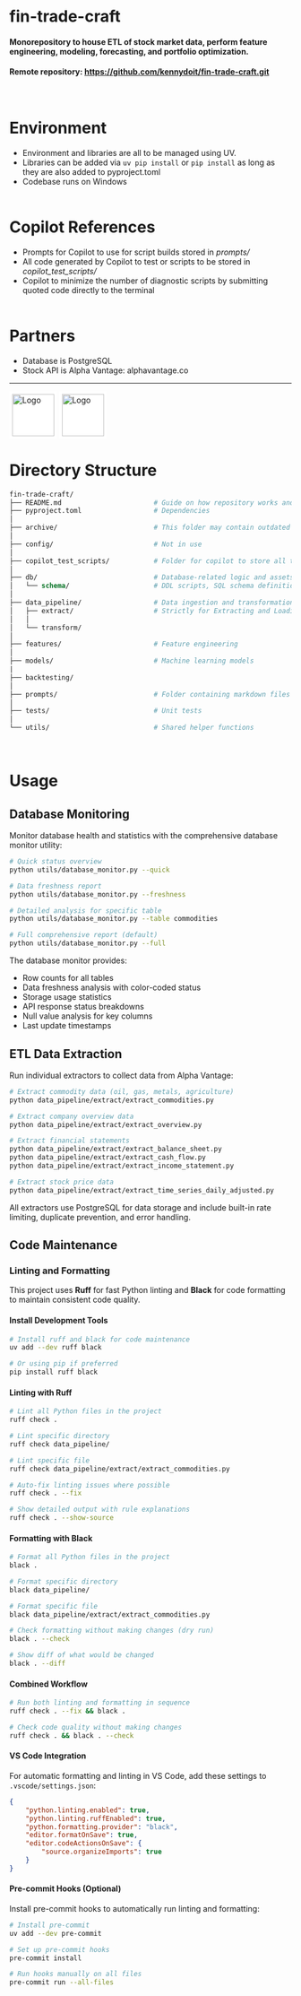 # fin-trade-craft
#### Monorepository to house ETL of stock market data, perform feature engineering, modeling, forecasting, and portfolio optimization.

#### Remote repository: https://github.com/kennydoit/fin-trade-craft.git
<br>

# Environment
- Environment and libraries are all to be managed using UV. 
- Libraries can be added via ```uv pip install``` or ```pip install``` as long as they are also added to pyproject.toml
- Codebase runs on Windows
<br><br>

# Copilot References
- Prompts for Copilot to use for script builds stored in *prompts/*
- All code generated by Copilot to test or scripts to be stored in *copilot_test_scripts/*
- Copilot to minimize the number of diagnostic scripts by submitting quoted code directly to the terminal
<br><br>
  
# Partners
- Database is PostgreSQL 
- Stock API is Alpha Vantage: alphavantage.co
---
<div style="background:white; display:inline-block; padding:5px;">
  <img src="assets\images\pgsql.png" alt="Logo" height="75">
</div>
<div style="background:white; display:inline-block; padding:5px;">
  <img src="assets\images\avwht.png" alt="Logo" height="75">
</div>

<br>

# Directory Structure

```graphql
fin-trade-craft/
├── README.md                       # Guide on how repository works and how Copilot works with codebase
├── pyproject.toml                  # Dependencies 
│
├── archive/                        # This folder may contain outdated instances of scripts and program files. 
│
├── config/                         # Not in use
│
├── copilot_test_scripts/           # Folder for copilot to store all testing scripts
│
├── db/                             # Database-related logic and assets
│   └── schema/                     # DDL scripts, SQL schema definitions
│
├── data_pipeline/                  # Data ingestion and transformation
│   ├── extract/                    # Strictly for Extracting and Loading raw data from AV API
│   │
│   └── transform/
│   
├── features/                       # Feature engineering
│
├── models/                         # Machine learning models
|
├── backtesting/
│ 
├── prompts/                        # Folder containing markdown files with instructions for Copilot
│
├── tests/                          # Unit tests
│  
└── utils/                          # Shared helper functions
```
<br>


# Usage

## Database Monitoring

Monitor database health and statistics with the comprehensive database monitor utility:

```bash
# Quick status overview
python utils/database_monitor.py --quick

# Data freshness report  
python utils/database_monitor.py --freshness

# Detailed analysis for specific table
python utils/database_monitor.py --table commodities

# Full comprehensive report (default)
python utils/database_monitor.py --full
```

The database monitor provides:
- Row counts for all tables
- Data freshness analysis with color-coded status
- Storage usage statistics
- API response status breakdowns
- Null value analysis for key columns
- Last update timestamps

## ETL Data Extraction

Run individual extractors to collect data from Alpha Vantage:

```bash
# Extract commodity data (oil, gas, metals, agriculture)
python data_pipeline/extract/extract_commodities.py

# Extract company overview data
python data_pipeline/extract/extract_overview.py

# Extract financial statements
python data_pipeline/extract/extract_balance_sheet.py
python data_pipeline/extract/extract_cash_flow.py
python data_pipeline/extract/extract_income_statement.py

# Extract stock price data
python data_pipeline/extract/extract_time_series_daily_adjusted.py
```

All extractors use PostgreSQL for data storage and include built-in rate limiting, duplicate prevention, and error handling.

## Code Maintenance

### Linting and Formatting

This project uses **Ruff** for fast Python linting and **Black** for code formatting to maintain consistent code quality.

#### Install Development Tools

```bash
# Install ruff and black for code maintenance
uv add --dev ruff black

# Or using pip if preferred
pip install ruff black
```

#### Linting with Ruff

```bash
# Lint all Python files in the project
ruff check .

# Lint specific directory
ruff check data_pipeline/

# Lint specific file
ruff check data_pipeline/extract/extract_commodities.py

# Auto-fix linting issues where possible
ruff check . --fix

# Show detailed output with rule explanations
ruff check . --show-source
```

#### Formatting with Black

```bash
# Format all Python files in the project
black .

# Format specific directory
black data_pipeline/

# Format specific file
black data_pipeline/extract/extract_commodities.py

# Check formatting without making changes (dry run)
black . --check

# Show diff of what would be changed
black . --diff
```

#### Combined Workflow

```bash
# Run both linting and formatting in sequence
ruff check . --fix && black .

# Check code quality without making changes
ruff check . && black . --check
```

#### VS Code Integration

For automatic formatting and linting in VS Code, add these settings to `.vscode/settings.json`:

```json
{
    "python.linting.enabled": true,
    "python.linting.ruffEnabled": true,
    "python.formatting.provider": "black",
    "editor.formatOnSave": true,
    "editor.codeActionsOnSave": {
        "source.organizeImports": true
    }
}
```

#### Pre-commit Hooks (Optional)

Install pre-commit hooks to automatically run linting and formatting:

```bash
# Install pre-commit
uv add --dev pre-commit

# Set up pre-commit hooks
pre-commit install

# Run hooks manually on all files
pre-commit run --all-files